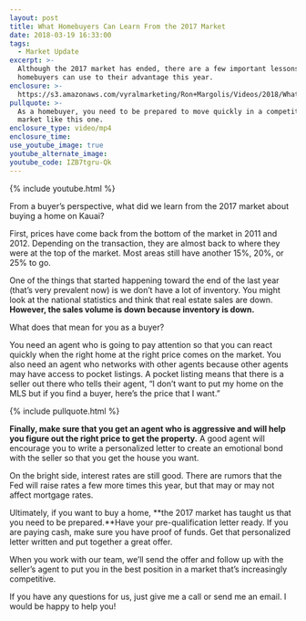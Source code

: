 ```yaml
---
layout: post
title: What Homebuyers Can Learn From the 2017 Market
date: 2018-03-19 16:33:00
tags:
  - Market Update
excerpt: >-
  Although the 2017 market has ended, there are a few important lessons that
  homebuyers can use to their advantage this year.
enclosure: >-
  https://s3.amazonaws.com/vyralmarketing/Ron+Margolis/Videos/2018/What+Did+We+Learn+In+2017%253F+-+Kauai+Real+Estate.mp4
pullquote: >-
  As a homebuyer, you need to be prepared to move quickly in a competitive
  market like this one.
enclosure_type: video/mp4
enclosure_time:
use_youtube_image: true
youtube_alternate_image:
youtube_code: IZB7tgru-Qk
---
```


{% include youtube.html %}

From a buyer’s perspective, what did we learn from the 2017 market about buying a home on Kauai?

First, prices have come back from the bottom of the market in 2011 and 2012. Depending on the transaction, they are almost back to where they were at the top of the market. Most areas still have another 15%, 20%, or 25% to go.

One of the things that started happening toward the end of the last year (that’s very prevalent now) is we don’t have a lot of inventory. You might look at the national statistics and think that real estate sales are down. **However, the sales volume is down because inventory is down.**

What does that mean for you as a buyer?

You need an agent who is going to pay attention so that you can react quickly when the right home at the right price comes on the market. You also need an agent who networks with other agents because other agents may have access to pocket listings. A pocket listing means that there is a seller out there who tells their agent, “I don’t want to put my home on the MLS but if you find a buyer, here’s the price that I want.”

{% include pullquote.html %}

**Finally, make sure that you get an agent who is aggressive and will help you figure out the right price to get the property.** A good agent will encourage you to write a personalized letter to create an emotional bond with the seller so that you get the house you want.

On the bright side, interest rates are still good. There are rumors that the Fed will raise rates a few more times this year, but that may or may not affect mortgage rates.

Ultimately, if you want to buy a home, **the 2017 market has taught us that you need to be prepared.**Have your pre-qualification letter ready. If you are paying cash, make sure you have proof of funds. Get that personalized letter written and put together a great offer.

When you work with our team, we’ll send the offer and follow up with the seller’s agent to put you in the best position in a market that’s increasingly competitive.

If you have any questions for us, just give me a call or send me an email. I would be happy to help you!
